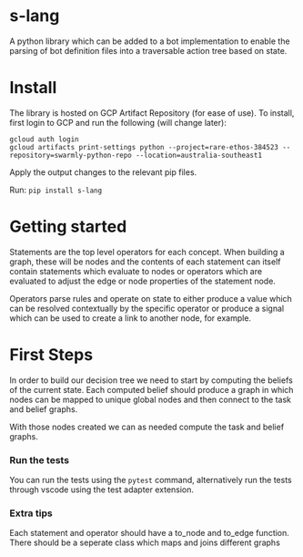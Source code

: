# s-lang

A python library which can be added to a bot implementation to enable the parsing of bot definition files into a traversable action tree based on state.

# Install
The library is hosted on GCP Artifact Repository (for ease of use). To install, first login to GCP and run the following (will change later):
``` 
gcloud auth login
gcloud artifacts print-settings python --project=rare-ethos-384523 --repository=swarmly-python-repo --location=australia-southeast1
```

Apply the output changes to the relevant pip files.

Run:
```pip install s-lang```

# Getting started
Statements are the top level operators for each concept. When building a graph, these will be nodes and the contents of each statement can itself contain statements which evaluate to nodes or operators which are evaluated to adjust the edge or node properties of the statement node. 

Operators parse rules and operate on state to either produce a value which can be resolved contextually by the specific operator or produce a signal which can be used to create a link to another node, for example.

# First Steps
In order to build our decision tree we need to start by computing the beliefs of the current state. Each computed belief should produce a graph in which nodes can be mapped to unique global nodes and then connect to the task and belief graphs.

With those nodes created we can as needed compute the task and belief graphs.

### Run the tests
You can run the tests using the ```pytest``` command, alternatively run the tests through vscode using the test adapter extension.

### Extra tips
Each statement and operator should have a to_node and to_edge function. 
There should be a seperate class which maps and joins different graphs

